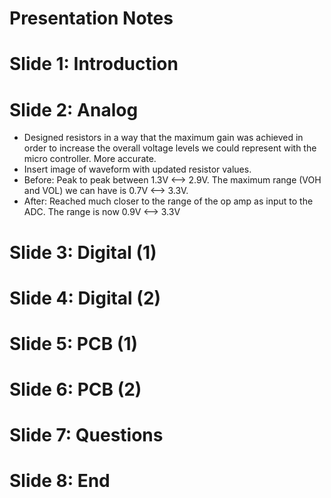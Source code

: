 # Presentation Notes

# Slide 1: Introduction

# Slide 2: Analog 
- Designed resistors in a way that the maximum gain was achieved in order to increase the overall voltage levels we could represent with the micro controller. More accurate.
- Insert image of waveform with updated resistor values.
- Before: Peak to peak between 1.3V <--> 2.9V. The maximum range (VOH and VOL) we can have is 0.7V <--> 3.3V.
- After: Reached much closer to the range of the op amp as input to the ADC. The range is now 0.9V <--> 3.3V

# Slide 3: Digital (1)

# Slide 4: Digital (2)

# Slide 5: PCB (1)

# Slide 6: PCB (2)

# Slide 7: Questions

# Slide 8: End

